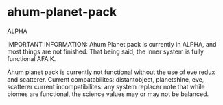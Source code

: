 # ahum-planet-pack
ALPHA

IMPORTANT INFORMATION:
Ahum Planet pack is currently in ALPHA, and most things are not finished. That being said, the inner system is fully functional AFAIK.

Ahum planet pack is currently not functional without the use of eve redux and scatterer.
Current compatabilites: distantobject, planetshine, eve, scatterer
current incompatibilites: any system replacer
note that while biomes are functional, the science values may or may not be balanced.
